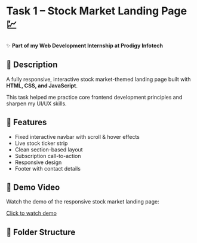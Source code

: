 # Task 1 – Stock Market Landing Page 💹

✨ **Part of my Web Development Internship at Prodigy Infotech**

## 📄 Description

A fully responsive, interactive stock market-themed landing page built with **HTML, CSS, and JavaScript**.

This task helped me practice core frontend development principles and sharpen my UI/UX skills.

## 🚀 Features
- Fixed interactive navbar with scroll & hover effects
- Live stock ticker strip
- Clean section-based layout
- Subscription call-to-action
- Responsive design
- Footer with contact details
## 🎥 Demo Video

Watch the demo of the responsive stock market landing page:

[Click to watch demo](./Demo.mp4)

## 📁 Folder Structure
